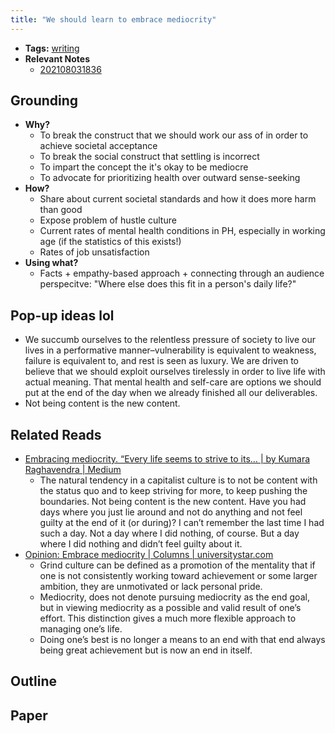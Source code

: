 ```yaml
---
title: "We should learn to embrace mediocrity"
---
```


- **Tags:** [writing](content/notes/por/writing.md)
- **Relevant Notes**
	- [202108031836](chloe-lyt/030%20Private/032%20Zettelkasten/202108031836.md)

## Grounding
- **Why?**
	- To break the construct that we should work our ass of in order to achieve societal acceptance
	- To break the social construct that settling is incorrect
	- To impart the concept the it's okay to be mediocre
	- To advocate for prioritizing health over outward sense-seeking
- **How?**
	- Share about current societal standards and how it does more harm than good
	- Expose problem of hustle culture
	- Current rates of mental health conditions in PH, especially in working age (if the statistics of this exists!)
	- Rates of job unsatisfaction
- **Using what?**
	- Facts + empathy-based approach + connecting through an audience perspecitve: "Where else does this fit in a person's daily life?"


## Pop-up ideas lol
- We succumb ourselves to the relentless pressure of society to live our lives in a performative manner–vulnerability is equivalent to weakness, failure is equivalent to, and rest is seen as luxury. We are driven to believe that we should exploit ourselves tirelessly in order to live life with actual meaning. That mental health and self-care are options we should put at the end of the day when we already finished all our deliverables.
- Not being content is the new content.

## Related Reads
- [Embracing mediocrity. “Every life seems to strive to its… | by Kumara Raghavendra | Medium](https://medium.com/@kumariimc/embracing-mediocrity-22e1ce2631d6)
	- The natural tendency in a capitalist culture is to not be content with the status quo and to keep striving for more, to keep pushing the boundaries. Not being content is the new content. Have you had days where you just lie around and not do anything and not feel guilty at the end of it (or during)? I can’t remember the last time I had such a day. Not a day where I did nothing, of course. But a day where I did nothing and didn’t feel guilty about it.
- [Opinion: Embrace mediocrity | Columns | universitystar.com](https://www.universitystar.com/opinions/columns/opinion-embrace-mediocrity/article_e48c97eb-f8bb-5d4d-9a70-964e0ee3fba1.html)
	- Grind culture can be defined as a promotion of the mentality that if one is not consistently working toward achievement or some larger ambition, they are unmotivated or lack personal pride.
	- Mediocrity, does not denote pursuing mediocrity as the end goal, but in viewing mediocrity as a possible and valid result of one’s effort. This distinction gives a much more flexible approach to managing one’s life.
	- Doing one’s best is no longer a means to an end with that end always being great achievement but is now an end in itself.


## Outline
## Paper